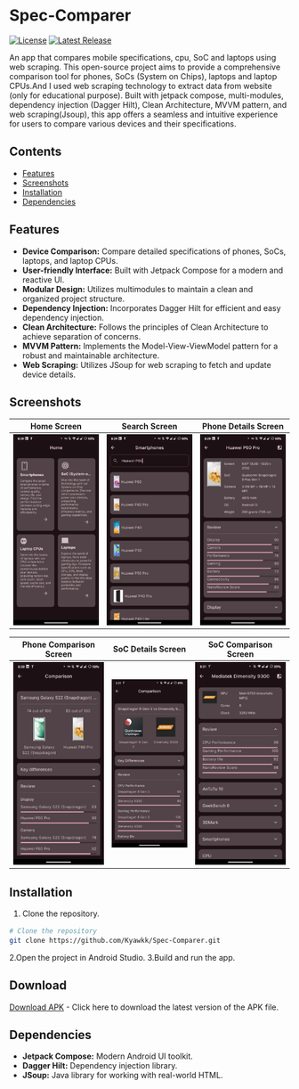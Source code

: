 # Spec-Comparer

[![License](https://img.shields.io/badge/License-MIT-blue.svg)](LICENSE)
[![Latest Release](https://img.shields.io/badge/Release-v1.0.0-green.svg)](https://github.com/Kyawkk/Spec-Comparer/releases)

An app that compares mobile specifications, cpu, SoC and laptops using web scraping. This open-source project aims to provide a comprehensive comparison tool for phones, SoCs (System on Chips), laptops and laptop CPUs.And I used web scraping technology to extract data from website (only for educational purpose). Built with jetpack compose, multi-modules, dependency injection (Dagger Hilt), Clean Architecture, MVVM pattern, and web scraping(Jsoup), this app offers a seamless and intuitive experience for users to compare various devices and their specifications.

## Contents

- [Features](#features)
- [Screenshots](#screenshots)
- [Installation](#installation)
- [Dependencies](#dependencies)

## Features
- **Device Comparison:** Compare detailed specifications of phones, SoCs, laptops, and laptop CPUs.
- **User-friendly Interface:** Built with Jetpack Compose for a modern and reactive UI.
- **Modular Design:** Utilizes multimodules to maintain a clean and organized project structure.
- **Dependency Injection:** Incorporates Dagger Hilt for efficient and easy dependency injection.
- **Clean Architecture:** Follows the principles of Clean Architecture to achieve separation of concerns.
- **MVVM Pattern:** Implements the Model-View-ViewModel pattern for a robust and maintainable architecture.
- **Web Scraping:** Utilizes JSoup for web scraping to fetch and update device details.

## Screenshots

| Home Screen                                                                             | Search Screen                                                                             | Phone Details Screen                                                                          |
|-----------------------------------------------------------------------------------------|-------------------------------------------------------------------------------------------|-----------------------------------------------------------------------------------------------|
| ![one](https://raw.githubusercontent.com/Kyawkk/Spec-Comparer/master/screenshots/one.png) | ![two](https://raw.githubusercontent.com/Kyawkk/Spec-Comparer/master/screenshots/two.png) | ![three](https://raw.githubusercontent.com/Kyawkk/Spec-Comparer/master/screenshots/three.png) |

| Phone Comparison Screen                                                                    | SoC Details Screen                                                                         | SoC Comparison Screen                                                                       |
|--------------------------------------------------------------------------------------------|--------------------------------------------------------------------------------------------|---------------------------------------------------------------------------------------------|
| ![one](https://raw.githubusercontent.com/Kyawkk/Spec-Comparer/master/screenshots/four.png) | ![two](https://raw.githubusercontent.com/Kyawkk/Spec-Comparer/master/screenshots/five.png) | ![three](https://raw.githubusercontent.com/Kyawkk/Spec-Comparer/master/screenshots/six.png) |


## Installation
1. Clone the repository.
```bash
# Clone the repository
git clone https://github.com/Kyawkk/Spec-Comparer.git 
```

2.Open the project in Android Studio.
3.Build and run the app.

## Download
[Download APK](https://github.com/Kyawkk/Spec-Comparer/releases/download/v1.0.0/app-release.apk) - Click here to download the latest version of the APK file.

## Dependencies
- **Jetpack Compose:** Modern Android UI toolkit.
- **Dagger Hilt:** Dependency injection library.
- **JSoup:** Java library for working with real-world HTML.
